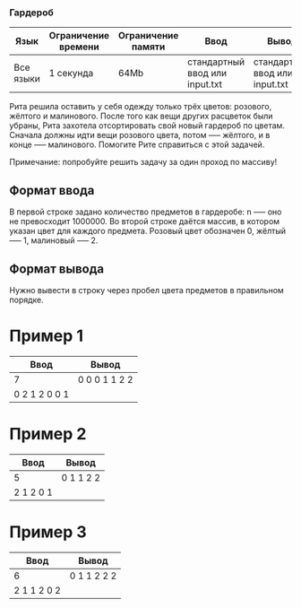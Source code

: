 ### Гардероб

| Язык      | Ограничение времени | Ограничение памяти | Ввод                           | Вывод                          |
| --------- | ------------------- | ------------------ | ------------------------------ | ------------------------------ |
| Все языки | 1 секунда           | 64Mb               | стандартный ввод или input.txt | стандартный ввод или input.txt |

Рита решила оставить у себя одежду только трёх цветов: розового, жёлтого и малинового. После того как вещи других расцветок были убраны, Рита захотела отсортировать свой новый гардероб по цветам. Сначала должны идти вещи розового цвета, потом —– жёлтого, и в конце —– малинового. Помогите Рите справиться с этой задачей.

Примечание: попробуйте решить задачу за один проход по массиву!

## Формат ввода

В первой строке задано количество предметов в гардеробе: n –— оно не превосходит 1000000. Во второй строке даётся массив, в котором указан цвет для каждого предмета. Розовый цвет обозначен 0, жёлтый —– 1, малиновый –— 2.

## Формат вывода

Нужно вывести в строку через пробел цвета предметов в правильном порядке.

# Пример 1

| Ввод          | Вывод         |
| ------------- | ------------- |
| 7             | 0 0 0 1 1 2 2 |
| 0 2 1 2 0 0 1 |

# Пример 2

| Ввод      | Вывод     |
| --------- | --------- |
| 5         | 0 1 1 2 2 |
| 2 1 2 0 1 |

# Пример 3

| Ввод        | Вывод       |
| ----------- | ----------- |
| 6           | 0 1 1 2 2 2 |
| 2 1 1 2 0 2 |
